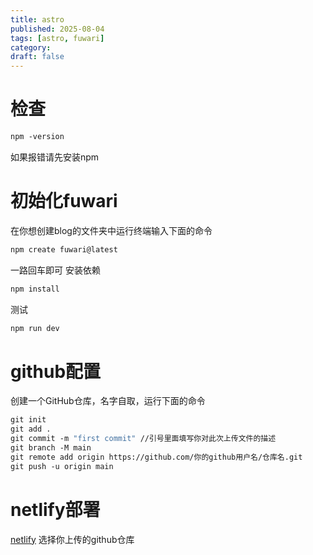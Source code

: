 ```yaml
---
title: astro
published: 2025-08-04
tags: [astro, fuwari]
category: 
draft: false
---
```

# 检查
```vb
npm -version
```
如果报错请先安装npm

# 初始化fuwari
在你想创建blog的文件夹中运行终端输入下面的命令
```vb
npm create fuwari@latest
```
一路回车即可
安装依赖
```vb
npm install
```
测试
```vb
npm run dev
```
# github配置
创建一个GitHub仓库，名字自取，运行下面的命令
```vb
git init
git add .
git commit -m "first commit" //引号里面填写你对此次上传文件的描述
git branch -M main
git remote add origin https://github.com/你的github用户名/仓库名.git
git push -u origin main
```
# netlify部署
[netlify](https://app.netlify.com/)
选择你上传的github仓库